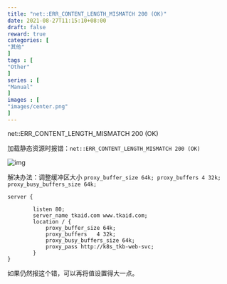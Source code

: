 ```yaml
---
title: "net::ERR_CONTENT_LENGTH_MISMATCH 200 (OK)"
date: 2021-08-27T11:15:10+08:00
draft: false
reward: true
categories: [
"其他"
]
tags : [
"Other"
]
series : [
"Manual"
]
images : [
"images/center.png"
]
---
```


net::ERR_CONTENT_LENGTH_MISMATCH 200 (OK)

加载静态资源时报错：`net::ERR_CONTENT_LENGTH_MISMATCH 200 (OK)`

![img](https://picgo.6and.ltd/img/img_5fa02506e21da.png)

解决办法：调整缓冲区大小 `proxy_buffer_size 64k; proxy_buffers 4 32k; proxy_busy_buffers_size 64k;`

```shell
server {

        listen 80;
        server_name tkaid.com www.tkaid.com;
        location / {
            proxy_buffer_size 64k;
            proxy_buffers   4 32k;
            proxy_busy_buffers_size 64k;
            proxy_pass http://k8s_tkb-web-svc;
        }
}
```

如果仍然报这个错，可以再将值设置得大一点。

